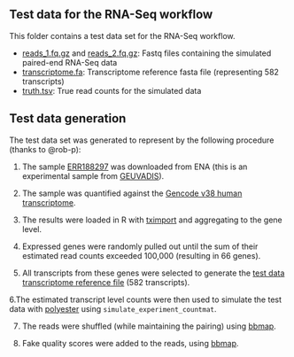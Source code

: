 

## Test data for the RNA-Seq workflow

This folder contains a test data set for the RNA-Seq workflow.

- [reads_1.fq.gz](reads_1.fq.gz) and [reads_2.fq.gz](reads_2.fq.gz): Fastq files containing the simulated paired-end RNA-Seq data
- [transcriptome.fa](transcriptome.fa): Transcriptome reference fasta file (representing 582 transcripts)
- [truth.tsv](truth.tsv): True read counts for the simulated data

## Test data generation

The test data set was generated to represent by the following procedure (thanks to @rob-p):

1. The sample [ERR188297](https://www.ebi.ac.uk/ena/browser/view/ERR188297) was downloaded from ENA (this is an experimental sample from [GEUVADIS](https://www.ebi.ac.uk/ena/browser/view/PRJEB3366)).

2. The sample was quantified against the [Gencode v38 human transcriptome](http://ftp.ebi.ac.uk/pub/databases/gencode/Gencode_human/release_38/gencode.v38.transcripts.fa.gz).

3. The results were loaded in R with [tximport](https://bioconductor.org/packages/release/bioc/html/tximport.html) and aggregating to the gene level.

4. Expressed genes were randomly pulled out until the sum of their estimated read counts exceeded 100,000 (resulting in 66 genes).

5. All transcripts from these genes were selected to generate the [test data transcriptome reference file](transcriptome.fa) (582 transcripts).

6.The estimated transcript level counts were then used to simulate the test data with [polyester](https://bioconductor.org/packages/release/bioc/html/polyester.html) using `simulate_experiment_countmat`.

7. The reads were shuffled (while maintaining the pairing) using [bbmap](https://sourceforge.net/projects/bbmap/).

8. Fake quality scores were added to the reads, using [bbmap](https://sourceforge.net/projects/bbmap/).
